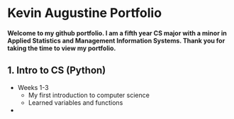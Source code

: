 # Kevin Augustine Portfolio

#### Welcome to my github portfolio. I am a fifth year CS major with a minor in Applied Statistics and Management Information Systems. Thank you for taking the time to view my portfolio.


## 1. Intro to CS (Python)
* Weeks 1-3
  * My first introduction to computer science
  * Learned variables and functions
* 